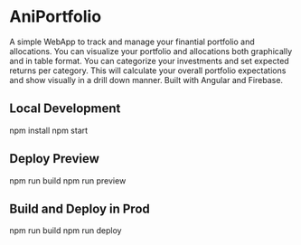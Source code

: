 # AniPortfolio

A simple WebApp to track and manage your finantial portfolio and allocations. 
You can visualize your portfolio and allocations both graphically and in table format.
You can categorize your investments and set expected returns per category.
This will calculate your overall portfolio expectations and show visually in a drill down manner.
Built with Angular and Firebase.

## Local Development

npm install
npm start

## Deploy Preview

npm run build
npm run preview

## Build and Deploy in Prod

npm run build
npm run deploy